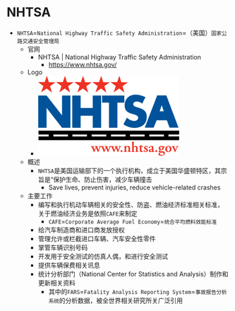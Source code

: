 # NHTSA

* `NHTSA`=`National Highway Traffic Safety Administration`=（美国）`国家公路交通安全管理局`
  * 官网
    * NHTSA | National Highway Traffic Safety Administration
      * https://www.nhtsa.gov/
  * Logo
    * ![nhtsa_logo](../assets/img/nhtsa_logo.png)
  * 概述
    * `NHTSA`是美国运输部下的一个执行机构，成立于美国华盛顿特区，其宗旨是“保护生命、防止伤害，减少车辆撞击
      * Save lives, prevent injuries, reduce vehicle-related crashes
  * 主要工作
    * 编写和执行机动车辆相关的安全性、防盗、燃油经济标准相关标准，关于燃油经济业务是依照`CAFE`来制定
      * `CAFE`=`Corporate Average Fuel Economy`=`统合平均燃料效能标准`
    * 给汽车制造商和进口商发放授权
    * 管理允许或栏截进口车辆、汽车安全性零件
    * 掌管车辆识别号码
    * 开发用于安全测试的仿真人偶，和进行安全测试
    * 提供车辆保费相关讯息
    * 统计分析部门（National Center for Statistics and Analysis）制作和更新相关资料
      * 其中的`FARS`=`Fatality Analysis Reporting System`=`事故报告分析系统`的分析数据，被全世界相关研究所关广泛引用
